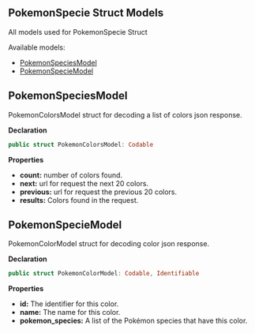 ## PokemonSpecie Struct Models

All models used for PokemonSpecie Struct

Available models: 

- [PokemonSpeciesModel](#pokemonSpeciesModel)
- [PokemonSpecieModel](#pokemonSpecieModel)

## PokemonSpeciesModel

PokemonColorsModel struct for decoding a list of colors json response.

**Declaration**
```swift
public struct PokemonColorsModel: Codable
```
**Properties**

- **count:** number of colors found.
- **next:** url for request the next 20 colors.
- **previous:** url for request the previous 20 colors.
- **results:** Colors found in the request.


## PokemonSpecieModel

PokemonColorModel struct for decoding color json response.

**Declaration**
```swift
public struct PokemonColorModel: Codable, Identifiable
```
**Properties**

- **id:** The identifier for this color.
- **name:** The name for this color.
- **pokemon_species:** A list of the Pokémon species that have this color.


